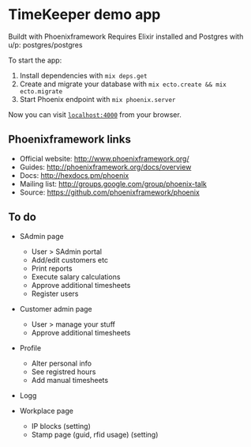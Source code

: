 # TimeKeeper demo app
Buildt with Phoenixframework
Requires Elixir installed and Postgres with u/p: postgres/postgres

To start the app:

  1. Install dependencies with `mix deps.get`
  2. Create and migrate your database with `mix ecto.create && mix ecto.migrate`
  3. Start Phoenix endpoint with `mix phoenix.server`

Now you can visit [`localhost:4000`](http://localhost:4000) from your browser.

## Phoenixframework links

  * Official website: http://www.phoenixframework.org/
  * Guides: http://phoenixframework.org/docs/overview
  * Docs: http://hexdocs.pm/phoenix
  * Mailing list: http://groups.google.com/group/phoenix-talk
  * Source: https://github.com/phoenixframework/phoenix

## To do
  * SAdmin page
    - User > SAdmin portal
    - Add/edit customers etc
    - Print reports
    - Execute salary calculations
    - Approve additional timesheets
    - Register users
    
  * Customer admin page
    - User > manage your stuff
    - Approve additional timesheets

  * Profile
    - Alter personal info
    - See registred hours
    - Add manual timesheets

  * Logg

  * Workplace page
    - IP blocks (setting)
    - Stamp page (guid, rfid usage) (setting)
